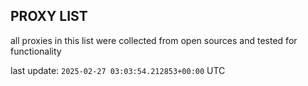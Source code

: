 ## PROXY LIST

all proxies in this list were collected from open sources and tested for functionality

last update: `2025-02-27 03:03:54.212853+00:00` UTC